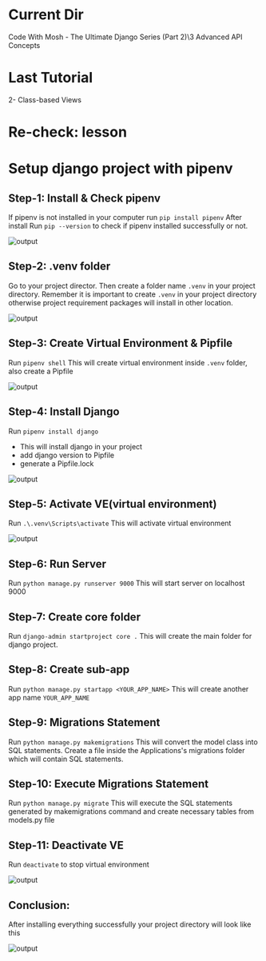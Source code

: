 # Current Dir
Code With Mosh - The Ultimate Django Series (Part 2)\3 Advanced API Concepts
# Last Tutorial

2- Class-based Views

# Re-check: lesson


# Setup django project with pipenv
## Step-1: Install & Check pipenv

If pipenv is not installed in your computer run `pip install pipenv`
After install Run `pip --version` to check if pipenv installed successfully or not.

![output](https://i.ibb.co/tK5p6Bg/1.png)

## Step-2: .venv folder

Go to your project director. Then create a folder name `.venv` in your project directory.
Remember it is important to create `.venv` in your project directory otherwise project requirement packages will install in other location.

![output](https://i.ibb.co/z6XbBmq/2.png)

## Step-3: Create Virtual Environment & Pipfile

Run `pipenv shell`
This will create virtual environment inside `.venv` folder, also create a Pipfile

![output](https://i.ibb.co/zf4kNH8/3.png)

## Step-4: Install Django

Run `pipenv install django`

- This will install django in your project
- add django version to Pipfile
- generate a Pipfile.lock

![output](https://i.ibb.co/hCQYH90/4.png)

## Step-5: Activate VE(virtual environment)

Run `.\.venv\Scripts\activate`
This will activate virtual environment

![output](https://i.ibb.co/DVyrsrJ/5.png)

## Step-6: Run Server

Run `python manage.py runserver 9000`
This will start server on localhost 9000

## Step-7: Create core folder 

Run `django-admin startproject core .`
This will create the main folder for django project.

## Step-8: Create sub-app

Run `python manage.py startapp <YOUR_APP_NAME>`
This will create another app name `YOUR_APP_NAME`

## Step-9: Migrations Statement

Run `python manage.py makemigrations`
This will convert the model class into SQL statements. Create a file inside the Applications's migrations folder which will contain SQL statements.

## Step-10: Execute Migrations Statement

Run `python manage.py migrate`
This will execute the SQL statements generated by makemigrations command and create necessary tables from models.py file

## Step-11: Deactivate VE

Run `deactivate` to stop virtual environment

![output](https://i.ibb.co/MgmsjVs/6.png)

## Conclusion:

After installing everything successfully your project directory will look like this

![output](https://i.ibb.co/R3znwSQ/7.png)
